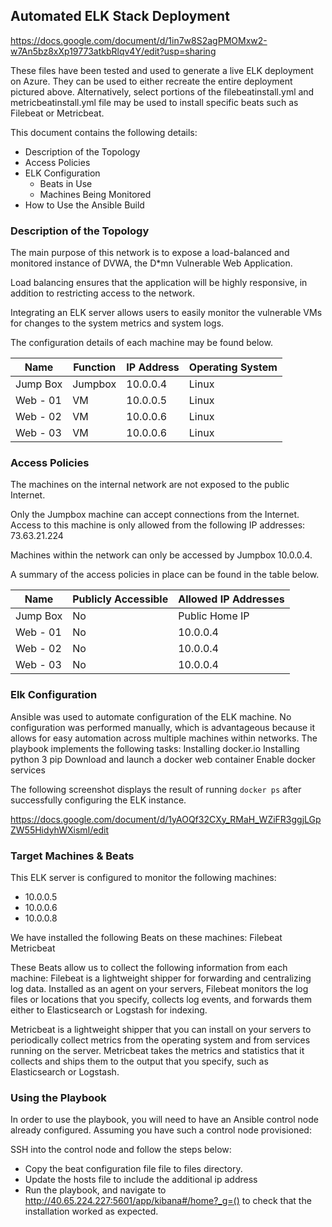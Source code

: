 ## Automated ELK Stack Deployment

https://docs.google.com/document/d/1in7w8S2agPMOMxw2-w7An5bz8xXp19773atkbRlqv4Y/edit?usp=sharing 

These files have been tested and used to generate a live ELK deployment on Azure. They can be used to either recreate the entire deployment pictured above. Alternatively, select portions of the filebeatinstall.yml and metricbeatinstall.yml file may be used to install specific beats such as Filebeat or Metricbeat. 

This document contains the following details:
- Description of the Topology
- Access Policies
- ELK Configuration
  - Beats in Use
  - Machines Being Monitored
- How to Use the Ansible Build


### Description of the Topology

The main purpose of this network is to expose a load-balanced and monitored instance of DVWA, the D*mn Vulnerable Web Application.

Load balancing ensures that the application will be highly responsive, in addition to restricting access to the network.

Integrating an ELK server allows users to easily monitor the vulnerable VMs for changes to the system metrics and system logs.

The configuration details of each machine may be found below.


| Name     | Function | IP Address | Operating System |
|---------------|-------------|--------------|--------------------------|
| Jump Box | Jumpbox |10.0.0.4   | Linux                      |
| Web - 01   | VM         | 10.0.0.5  | Linux                      |
| Web - 02   | VM         | 10.0.0.6  | Linux                      |
| Web - 03   | VM         | 10.0.0.6  | Linux                      |

### Access Policies

The machines on the internal network are not exposed to the public Internet. 

Only the Jumpbox machine can accept connections from the Internet. Access to this machine is only allowed from the following IP addresses:
73.63.21.224

Machines within the network can only be accessed by Jumpbox 10.0.0.4.

A summary of the access policies in place can be found in the table below.

| Name     | Publicly Accessible | Allowed IP Addresses |
|---------------|----------------------|----------------------------------|
| Jump Box | No                     |   Public Home IP                |
| Web - 01   | No                     |  10.0.0.4                         |
| Web - 02   | No                     |  10.0.0.4                         |
| Web - 03   | No                        | 10.0.0.4                          |

### Elk Configuration

Ansible was used to automate configuration of the ELK machine. No configuration was performed manually, which is advantageous because it allows for easy automation across multiple machines within networks. 
The playbook implements the following tasks:
Installing docker.io
Installing python 3 pip
Download and launch a docker web container 
Enable docker services 


The following screenshot displays the result of running `docker ps` after successfully configuring the ELK instance.

https://docs.google.com/document/d/1yAOQf32CXy_RMaH_WZiFR3ggjLGpZW55HidyhWXismI/edit

### Target Machines & Beats
This ELK server is configured to monitor the following machines:
- 10.0.0.5
- 10.0.0.6
- 10.0.0.8

We have installed the following Beats on these machines:
Filebeat
Metricbeat

These Beats allow us to collect the following information from each machine:
Filebeat is a lightweight shipper for forwarding and centralizing log data. Installed as an agent on your servers, Filebeat monitors the log files or locations that you specify, collects log events, and forwards them either to Elasticsearch or Logstash for indexing.

Metricbeat is a lightweight shipper that you can install on your servers to periodically collect metrics from the operating system and from services running on the server. Metricbeat takes the metrics and statistics that it collects and ships them to the output that you specify, such as Elasticsearch or Logstash.


### Using the Playbook
In order to use the playbook, you will need to have an Ansible control node already configured. Assuming you have such a control node provisioned: 

SSH into the control node and follow the steps below:
- Copy the beat configuration file file to files directory.
- Update the hosts file to include the additional ip address
- Run the playbook, and navigate to http://40.65.224.227:5601/app/kibana#/home?_g=()  to check that the installation worked as expected.






